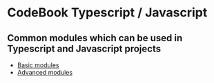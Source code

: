 # CodeBook Typescript / Javascript

## Common modules which can be used in Typescript and Javascript projects
- [Basic modules](./modules.md)
- [Advanced modules](./advanced.md)
